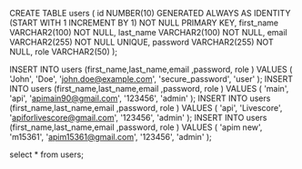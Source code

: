 CREATE TABLE users (
  id NUMBER(10) GENERATED ALWAYS AS IDENTITY (START WITH 1 INCREMENT BY 1) NOT NULL PRIMARY KEY,
  first_name VARCHAR2(100) NOT NULL,
  last_name VARCHAR2(100) NOT NULL,
  email VARCHAR2(255) NOT NULL UNIQUE,
  password VARCHAR2(255) NOT NULL,
  role VARCHAR2(50)
);


INSERT INTO users (first_name,last_name,email ,password, role ) VALUES (
'John', 'Doe', 'john.doe@example.com', 'secure_password', 'user'
);
INSERT INTO users (first_name,last_name,email ,password, role ) VALUES (
'main', 'api', 'apimain90@gmail.com', '123456', 'admin'
);
INSERT INTO users (first_name,last_name,email ,password, role ) VALUES (
'api', 'Livescore', 'apiforlivescore@gmail.com', '123456', 'admin'
);
INSERT INTO users (first_name,last_name,email ,password, role ) VALUES (
'apim new', 'm15361', 'apim15361@gmail.com', '123456', 'admin'
);

select * from users;

